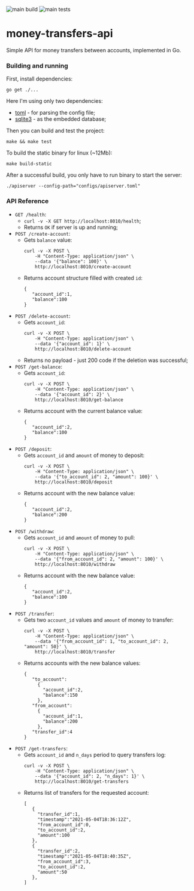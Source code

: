 ![main build](https://github.com/gasparian/money-transfers-api/actions/workflows/build.yml/badge.svg?branch=main)
![main tests](https://github.com/gasparian/money-transfers-api/actions/workflows/test.yml/badge.svg?branch=main)
# money-transfers-api
Simple API for money transfers between accounts, implemented in Go.  

### Building and running  

First, install dependencies:  
```
go get ./...
```  
Here I'm using only two dependencies:  
 - [toml](https://github.com/BurntSushi/toml) - for parsing the config file;  
 - [sqlite3](https://github.com/mattn/go-sqlite3) - as the embedded database;  

Then you can build and test the project:  
```
make && make test
```  
To build the static binary for linux (~12Mb):  
```
make build-static
```  
After a successful build, you only have to run binary to start the server:  
```
./apiserver --config-path="configs/apiserver.toml"
```  

### API Reference  

 - `GET /health`:  
   - `curl -v -X GET http://localhost:8010/health`;  
   - Returns `OK` if server is up and running;  
 - `POST /create-account`:  
   - Gets `balance` value:
     ```
     curl -v -X POST \
         -H "Content-Type: application/json" \
         --data '{"balance": 100}' \
         http://localhost:8010/create-account
   - Returns account structure filled with created `id`: 
     ```
     {
        "account_id":1,
        "balance":100
     }  
 - `POST /delete-account`:  
   - Gets `account_id`: 
     ```
     curl -v -X POST \
         -H "Content-Type: application/json" \
         --data '{"account_id": 1}' \
         http://localhost:8010/delete-account
   - Returns no payload - just 200 code if the deletion was successful;  
 - `POST /get-balance`:  
   - Gets `account_id`: 
     ```
     curl -v -X POST \
         -H "Content-Type: application/json" \
         --data '{"account_id": 2}' \
         http://localhost:8010/get-balance
   - Returns account with the current balance value:  
     ```
     {
        "account_id":2,
        "balance":100
     }  
 - `POST /deposit`:  
   - Gets `account_id` and `amount` of money to deposit: 
     ```
     curl -v -X POST \
         -H "Content-Type: application/json" \
         --data '{"to_account_id": 2, "amount": 100}' \
         http://localhost:8010/deposit
   - Returns account with the new balance value:  
     ```
     {
        "account_id":2,
        "balance":200
     }  
 - `POST /withdraw`:  
   - Gets `account_id` and `amount` of money to pull: 
     ```
     curl -v -X POST \
         -H "Content-Type: application/json" \
         --data '{"from_account_id": 2, "amount": 100}' \
         http://localhost:8010/withdraw
   - Returns account with the new balance value:  
     ```
     {
        "account_id":2,
        "balance":100
     }  
 - `POST /transfer`:  
   - Gets two `account_id` values and `amount` of money to transfer: 
     ```
     curl -v -X POST \
         -H "Content-Type: application/json" \
         --data '{"from_account_id": 1, "to_account_id": 2, "amount": 50}' \
         http://localhost:8010/transfer
   - Returns accounts with the new balance values:  
     ```
     {
        "to_account":
          {
            "account_id":2,
            "balance":150
          },
        "from_account":
          {
            "account_id":1,
            "balance":200
          },
        "transfer_id":4
     }
 - `POST /get-transfers`:  
   - Gets `account_id` and `n_days` period to query transfers log: 
     ```
     curl -v -X POST \
         -H "Content-Type: application/json" \
         --data '{"account_id": 2, "n_days": 1}' \
         http://localhost:8010/get-transfers
   - Returns list of transfers for the requested account:  
     ```
     [
        {
          "transfer_id":1,
          "timestamp":"2021-05-04T18:36:12Z",
          "from_account_id":0,
          "to_account_id":2,
          "amount":100
        },
        {
          "transfer_id":2,
          "timestamp":"2021-05-04T18:40:35Z",
          "from_account_id":3,
          "to_account_id":2,
          "amount":50
        },
     ]
